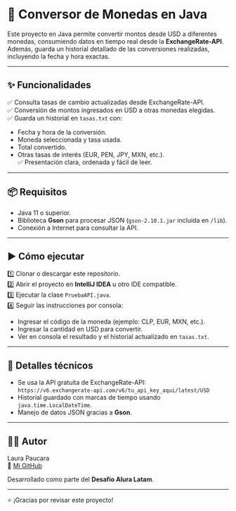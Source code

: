# 💱 Conversor de Monedas en Java

Este proyecto en Java permite convertir montos desde USD a diferentes monedas, consumiendo datos en tiempo real desde la **ExchangeRate-API**.  
Además, guarda un historial detallado de las conversiones realizadas, incluyendo la fecha y hora exactas.

---

## ✨ Funcionalidades

✅ Consulta tasas de cambio actualizadas desde ExchangeRate-API.  
✅ Conversión de montos ingresados en USD a otras monedas elegidas.  
✅ Guarda un historial en `tasas.txt` con:
- Fecha y hora de la conversión.
- Moneda seleccionada y tasa usada.
- Total convertido.
- Otras tasas de interés (EUR, PEN, JPY, MXN, etc.).  
  ✅ Presentación clara, ordenada y fácil de leer.

---

## 📦 Requisitos

- Java 11 o superior.
- Biblioteca **Gson** para procesar JSON (`gson-2.10.1.jar` incluida en `/lib`).
- Conexión a Internet para consultar la API.

---

## ▶️ Cómo ejecutar

1️⃣ Clonar o descargar este repositorio.  
2️⃣ Abrir el proyecto en **IntelliJ IDEA** u otro IDE compatible.  
3️⃣ Ejecutar la clase `PruebaAPI.java`.  
4️⃣ Seguir las instrucciones por consola:
- Ingresar el código de la moneda (ejemplo: CLP, EUR, MXN, etc.).
- Ingresar la cantidad en USD para convertir.
- Ver en consola el resultado y el historial actualizado en `tasas.txt`.

---

## 📌 Detalles técnicos

- Se usa la API gratuita de ExchangeRate-API:  
  `https://v6.exchangerate-api.com/v6/tu_api_key_aqui/latest/USD`
- Historial guardado con marcas de tiempo usando `java.time.LocalDateTime`.
- Manejo de datos JSON gracias a **Gson**.

---

## 👩‍💻 Autor

Laura Paucara  
🔗 [Mi GitHub](https://github.com/LauraPaucaraCusi)

Desarrollado como parte del **Desafío Alura Latam**.

---

⭐ ¡Gracias por revisar este proyecto!
